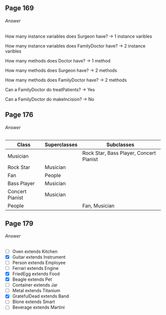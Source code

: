 ## Page 169
###### Answer

How many instance variables does Surgeon have? 
-> 1 instance varibles

How many instance variables does FamilyDoctor have?
-> 2 instance varibles

How many methods does Doctor have?
-> 1 method

How many methods does Surgeon have?
-> 2 methods

How many methods does FamilyDoctor have?
-> 2 methods

Can a FamilyDoctor do treatPatients?
-> Yes

Can a FamilyDoctor do makeIncision?
-> No

## Page 176
###### Answer

| Class       | Superclasses| Subclasses |
| ----------- | ----------- | ---------- |
| Musician    |             | Rock Star, Bass Player, Concert Pianist|
| Rock Star   | Musician    |            |
| Fan         | People      |            |
| Bass Player | Musician    |            |
| Concert Pianist | Musician |           | 
| People      |             | Fan, Musician |

## Page 179
###### Answer

- [ ] Oven extends Kitchen
- [x] Guitar extends Instrument
- [ ] Person extends Employee
- [ ] Ferrari extends Engine
- [x] FriedEgg extends Food
- [x] Beagle extends Pet
- [ ] Container extends Jar
- [ ] Metal extends Titanium
- [x] GratefulDead extends Band 
- [ ] Blone extends Smart
- [ ] Beverage extends Martini

